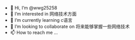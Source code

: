 - 👋 Hi, I’m @wwg25258
- 👀 I’m interested in 网络技术方面
- 🌱 I’m currently learning c语言
- 💞️ I’m looking to collaborate on 将来能够掌握一些网络技术
- 📫 How to reach me ...

<!---
wwg25258/wwg25258 is a ✨ special ✨ repository because its `README.md` (this file) appears on your GitHub profile.
You can click the Preview link to take a look at your changes.
--->
